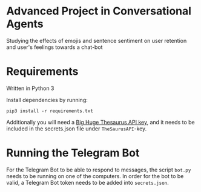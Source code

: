 # Advanced Project in Conversational Agents

Studying the effects of emojis and sentence sentiment on user retention and user's feelings towards a chat-bot 

# Requirements
Written in Python 3

Install dependencies by running:
```
pip3 install -r requirements.txt
```

Additionally you will need a [Big Huge Thesaurus API key](https://words.bighugelabs.com/site/api), and it needs to be included in the secrets.json file under `TheSaurusAPI`-key.

# Running the Telegram Bot
For the Telegram Bot to be able to respond to messages, the script `bot.py` needs to be running on one of the computers.
In order for the bot to be valid, a Telegram Bot token needs to be added into `secrets.json`.